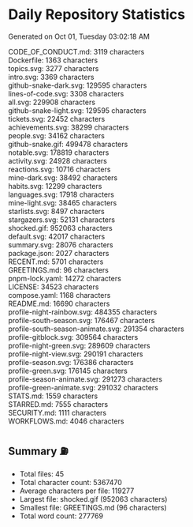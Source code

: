 # Daily Repository Statistics
Generated on Oct 01, Tuesday 03:02:18 AM  

CODE_OF_CONDUCT.md: 3119 characters  
Dockerfile: 1363 characters  
topics.svg: 3277 characters  
intro.svg: 3369 characters  
github-snake-dark.svg: 129595 characters  
lines-of-code.svg: 3308 characters  
all.svg: 229908 characters  
github-snake-light.svg: 129595 characters  
tickets.svg: 22452 characters  
achievements.svg: 38299 characters  
people.svg: 34162 characters  
github-snake.gif: 499478 characters  
notable.svg: 178819 characters  
activity.svg: 24928 characters  
reactions.svg: 10716 characters  
mine-dark.svg: 38492 characters  
habits.svg: 12299 characters  
languages.svg: 17918 characters  
mine-light.svg: 38465 characters  
starlists.svg: 8497 characters  
stargazers.svg: 52131 characters  
shocked.gif: 952063 characters  
default.svg: 42017 characters  
summary.svg: 28076 characters  
package.json: 2027 characters  
RECENT.md: 5701 characters  
GREETINGS.md: 96 characters  
pnpm-lock.yaml: 14272 characters  
LICENSE: 34523 characters  
compose.yaml: 1168 characters  
README.md: 16690 characters  
profile-night-rainbow.svg: 484355 characters  
profile-south-season.svg: 176467 characters  
profile-south-season-animate.svg: 291354 characters  
profile-gitblock.svg: 309564 characters  
profile-night-green.svg: 289609 characters  
profile-night-view.svg: 290191 characters  
profile-season.svg: 176386 characters  
profile-green.svg: 176145 characters  
profile-season-animate.svg: 291273 characters  
profile-green-animate.svg: 291032 characters  
STATS.md: 1559 characters  
STARRED.md: 7555 characters  
SECURITY.md: 1111 characters  
WORKFLOWS.md: 4046 characters  

## Summary ⛽  
- Total files: 45  
- Total character count: 5367470  
- Average characters per file: 119277  
- Largest file: shocked.gif (952063 characters)  
- Smallest file: GREETINGS.md (96 characters)  
- Total word count: 277769  
